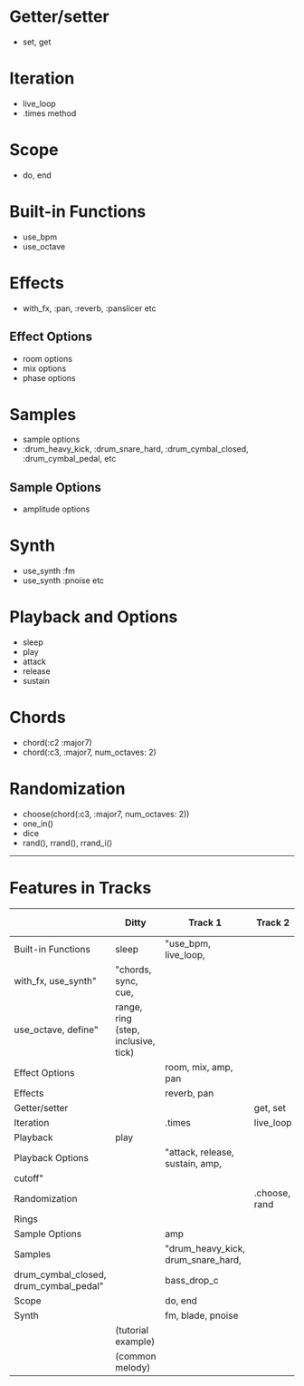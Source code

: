 # Getter/setter
- set, get
# Iteration
- live_loop
- .times method
# Scope
- do, end
# Built-in Functions
- use_bpm
- use_octave
# Effects 
- with_fx, :pan, :reverb, :panslicer etc
## Effect Options
- room options
- mix options
- phase options
# Samples
- sample options
- :drum_heavy_kick, :drum_snare_hard, :drum_cymbal_closed, :drum_cymbal_pedal, etc
## Sample Options
- amplitude options
# Synth
- use_synth :fm
- use_synth :pnoise etc
# Playback and Options
- sleep
- play
- attack
- release
- sustain
# Chords
- chord(:c2 :major7)
- chord(:c3, :major7, num_octaves: 2)
# Randomization
- choose(chord(:c3, :major7, num_octaves: 2))
- one_in()
- dice
- rand(), rrand(), rrand_i()

--------

# Features in Tracks

|                                            | Ditty                               | Track 1                                   | Track 2        | Track 3 |
| ---                                        | -----                               | ----                                   | ------        | ---- |
| Built-in Functions                         | sleep                               | "use\_bpm, live\_loop,                 |               |      |
| with\_fx, use\_synth"                      | "chords, sync, cue,                 |                                        |               |      |
| use\_octave, define"                       | range, ring (step, inclusive, tick) |                                        |               |      |
| Effect Options                             |                                     | room, mix, amp, pan                    |               |      |
| Effects                                    |                                     | reverb, pan                            |               |      |
| Getter/setter                              |                                     |                                        | get, set      |      |
| Iteration                                  |                                     | .times                                 | live\_loop    |      |
| Playback                                   | play                                |                                        |               |      |
| Playback Options                           |                                     | "attack, release, sustain, amp,        |               |      |
| cutoff"                                    |                                     |                                        |               |      |
| Randomization                              |                                     |                                        | .choose, rand |      |
| Rings                                      |                                     |                                        |               | ring |
| Sample Options                             |                                     | amp                                    |               |      |
| Samples                                    |                                     | "drum\_heavy\_kick, drum\_snare\_hard, |               |      |
| drum\_cymbal\_closed, drum\_cymbal\_pedal" |                                     | bass\_drop\_c                          |               |      |
| Scope                                      |                                     | do, end                                |               |      |
| Synth                                      |                                     | fm, blade, pnoise                      |               |      |
|                                            | (tutorial example)                  |                                        |               |      |
|                                            | (common melody)                     |                                        |               |      |
